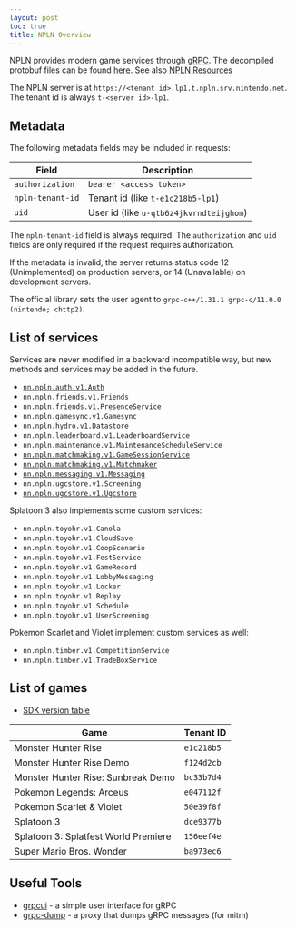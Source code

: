 ```yaml
---
layout: post
toc: true
title: NPLN Overview
---
```


NPLN provides modern game services through [gRPC](https://grpc.io/). The decompiled protobuf files can be found [here](https://github.com/kinnay/NPLN-Protocols). See also [NPLN Resources](/docs/npln/resources)

The NPLN server is at `https://<tenant id>.lp1.t.npln.srv.nintendo.net`. The tenant id is always `t-<server id>-lp1`.

## Metadata
The following metadata fields may be included in requests:

| Field            | Description                             |
| ---------------- | --------------------------------------- |
| `authorization`  | `bearer <access token>`                 |
| `npln-tenant-id` | Tenant id (like `t-e1c218b5-lp1`)       |
| `uid`            | User id (like `u-qtb6z4jkvrndteijghom`) |

The `npln-tenant-id` field is always required. The `authorization` and `uid` fields are only required if the request requires authorization.

If the metadata is invalid, the server returns status code 12 (Unimplemented) on production servers, or 14 (Unavailable) on development servers.

The official library sets the user agent to `grpc-c++/1.31.1 grpc-c/11.0.0 (nintendo; chttp2)`.

## List of services
Services are never modified in a backward incompatible way, but new methods and services may be added in the future.

* [`nn.npln.auth.v1.Auth`](/docs/npln/services/auth)
* `nn.npln.friends.v1.Friends`
* `nn.npln.friends.v1.PresenceService`
* `nn.npln.gamesync.v1.Gamesync`
* `nn.npln.hydro.v1.Datastore`
* `nn.npln.leaderboard.v1.LeaderboardService`
* `nn.npln.maintenance.v1.MaintenanceScheduleService`
* [`nn.npln.matchmaking.v1.GameSessionService`](/docs/npln/services/game-session)
* [`nn.npln.matchmaking.v1.Matchmaker`](/docs/npln/services/matchmaker)
* [`nn.npln.messaging.v1.Messaging`](/docs/npln/services/messaging)
* `nn.npln.ugcstore.v1.Screening`
* [`nn.npln.ugcstore.v1.Ugcstore`](/docs/npln/services/ugcstore)

Splatoon 3 also implements some custom services:

* `nn.npln.toyohr.v1.Canola`
* `nn.npln.toyohr.v1.CloudSave`
* `nn.npln.toyohr.v1.CoopScenario`
* `nn.npln.toyohr.v1.FestService`
* `nn.npln.toyohr.v1.GameRecord`
* `nn.npln.toyohr.v1.LobbyMessaging`
* `nn.npln.toyohr.v1.Locker`
* `nn.npln.toyohr.v1.Replay`
* `nn.npln.toyohr.v1.Schedule`
* `nn.npln.toyohr.v1.UserScreening`

Pokemon Scarlet and Violet implement custom services as well:

* `nn.npln.timber.v1.CompetitionService`
* `nn.npln.timber.v1.TradeBoxService`

## List of games
* [SDK version table](https://kinnay.github.io/view.html?page=switch&sort=npln&npln=1)

| Game                                 | Tenant ID  |
| ------------------------------------ | ---------- |
| Monster Hunter Rise                  | `e1c218b5` |
| Monster Hunter Rise Demo             | `f124d2cb` |
| Monster Hunter Rise: Sunbreak Demo   | `bc33b7d4` |
| Pokemon Legends: Arceus              | `e047112f` |
| Pokemon Scarlet & Violet             | `50e39f8f` |
| Splatoon 3                           | `dce9377b` |
| Splatoon 3: Splatfest World Premiere | `156eef4e` |
| Super Mario Bros. Wonder             | `ba973ec6` |

## Useful Tools
* [grpcui](https://github.com/fullstorydev/grpcui) - a simple user interface for gRPC
* [grpc-dump](https://github.com/bradleyjkemp/grpc-tools) - a proxy that dumps gRPC messages (for mitm)
